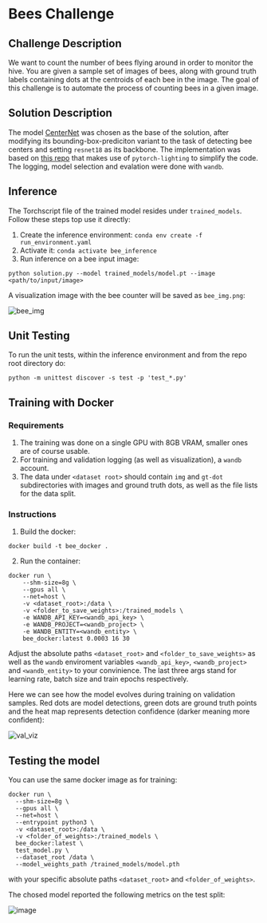 # Bees Challenge

## Challenge Description

We want to count the number of bees flying around in order to monitor the hive. You are given a sample set of images
of bees, along with ground truth labels containing dots at the centroids of each bee in the image. The goal of this
challenge is to automate the process of counting bees in a given image.

## Solution Description

The model [CenterNet](https://arxiv.org/abs/1904.07850) was chosen as the base of the solution, after modifying its bounding-box-prediciton variant to the task of detecting bee centers and setting `resnet18` as its backbone. The implementation was based on [this repo](https://github.com/tteepe/CenterNet-pytorch-lightning/tree/main) that makes use of `pytorch-lighting` to simplify the code. The logging, model selection and evalation were done with `wandb`.


## Inference

The Torchscript file of the trained model resides under `trained_models`. Follow these steps top use it directly:

1. Create the inference environment: `conda env create -f  run_environment.yaml`
2. Activate it: `conda activate bee_inference`
3. Run inference on a bee input image: 
```
python solution.py --model trained_models/model.pt --image <path/to/input/image>
```
A visualization image with the bee counter will be saved as `bee_img.png`:

![bee_img](https://github.com/user-attachments/assets/ab240951-500f-47b9-ba53-5beaaf659712)


## Unit Testing

To run the unit tests, within the inference environment and from the repo root directory do:
```
python -m unittest discover -s test -p 'test_*.py'
```

## Training with Docker

### Requirements

1. The training was done on a single GPU with 8GB VRAM, smaller ones are of course usable.
2. For training and validation logging (as well as visualization), a `wandb` account.
3. The data under `<dataset root>` should contain `img` and `gt-dot` subdirectories with images and ground truth dots, as well as the file lists for the data split.


### Instructions
1. Build the docker:

```
docker build -t bee_docker .
```
2. Run the container:
```
docker run \
    --shm-size=8g \
    --gpus all \
    --net=host \
    -v <dataset_root>:/data \
    -v <folder_to_save_weights>:/trained_models \
    -e WANDB_API_KEY=<wandb_api_key> \
    -e WANDB_PROJECT=<wandb_project> \
    -e WANDB_ENTITY=<wandb_entity> \
    bee_docker:latest 0.0003 16 30
```
Adjust the absolute paths `<dataset_root>` and `<folder_to_save_weights>` as well as the `wandb` enviroment variables `<wandb_api_key>`, `<wandb_project>` and `<wandb_entity>` to your convinience. The last three args stand for learning rate, batch size and train epochs respectively.


Here we can see how the model evolves during training on validation samples. Red dots are model detections, green dots are ground truth points and the heat map represents detection confidence (darker meaning more confident):

![val_viz](https://github.com/user-attachments/assets/27bd6309-88a0-4c9f-89c3-05222cfd649f)

## Testing the model

You can use the same docker image as for training:

```
docker run \
  --shm-size=8g \
  --gpus all \
  --net=host \
  --entrypoint python3 \
  -v <dataset_root>:/data \
  -v <folder_of_weights>:/trained_models \
  bee_docker:latest \
  test_model.py \
  --dataset_root /data \
  --model_weights_path /trained_models/model.pth
```

with your specific absolute paths `<dataset_root>` and `<folder_of_weights>`. 

The chosed model reported the following metrics on the test split:

![image](https://github.com/user-attachments/assets/764a502c-4579-4a96-8245-a61831ec1527)


